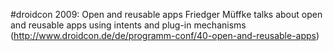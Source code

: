 #droidcon 2009: Open and reusable apps
Friedger Müffke talks about open and reusable apps using intents and plug-in mechanisms (http://www.droidcon.de/de/programm-conf/40-open-and-reusable-apps)

